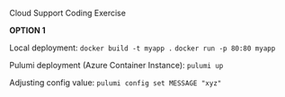Cloud Support Coding Exercise

**OPTION 1**

Local deployment:
`docker build -t myapp .`
`docker run -p 80:80 myapp`

Pulumi deployment (Azure Container Instance):
`pulumi up`

Adjusting config value:
`pulumi config set MESSAGE "xyz"`

